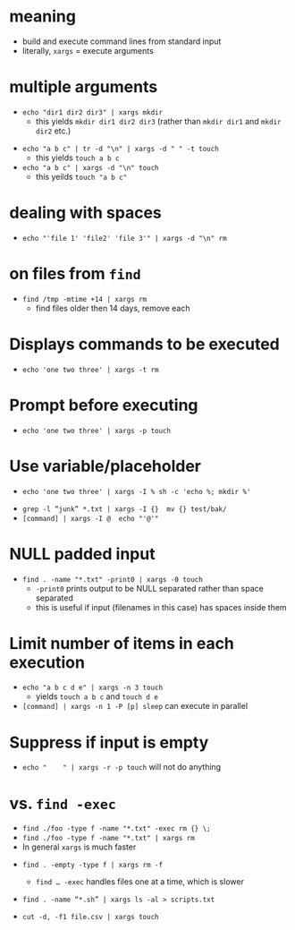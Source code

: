 # meaning
* build and execute command lines from standard input
* literally, `xargs` = execute arguments

# multiple arguments
* `echo "dir1 dir2 dir3" | xargs mkdir`
  - this yields `mkdir dir1 dir2 dir3` (rather than `mkdir dir1` and `mkdir dir2` etc.)
- `echo "a b c" | tr -d "\n" | xargs -d " " -t touch`
  - this yields `touch a b c`
- `echo "a b c" | xargs -d "\n" touch`
  - this yeilds `touch "a b c"`

# dealing with spaces
* `echo "'file 1' 'file2' 'file 3'" | xargs -d "\n" rm`

# on files from `find`
* `find /tmp -mtime +14 | xargs rm`
  * find files older then 14 days, remove each

# Displays commands to be executed
* `echo 'one two three' | xargs -t rm`

# Prompt before executing
* `echo 'one two three' | xargs -p touch`

# Use variable/placeholder
* `echo 'one two three' | xargs -I % sh -c 'echo %; mkdir %'`
- `grep -l “junk” *.txt | xargs -I {}  mv {} test/bak/`
- `[command] | xargs -I @  echo "'@'"`

# NULL padded input
- `find . -name "*.txt" -print0 | xargs -0 touch`
  - `-print0` prints output to be NULL separated rather than space separated
  - this is useful if input (filenames in this case) has spaces inside them

# Limit number of items in each execution
- `echo "a b c d e" | xargs -n 3 touch`
  - yields `touch a b c` and `touch d e`
- `[command] | xargs -n 1 -P [p] sleep` can execute in parallel

# Suppress if input is empty
- `echo "    " | xargs -r -p touch` will not do anything

# vs. `find -exec`
* `find ./foo -type f -name "*.txt" -exec rm {} \;`
* `find ./foo -type f -name "*.txt" | xargs rm`
* In general `xargs` is much faster

- `find . -empty -type f | xargs rm -f`
    - `find … -exec` handles files one at a time, which is slower
- `find . -name “*.sh” | xargs ls -al > scripts.txt`

- `cut -d, -f1 file.csv | xargs touch`
